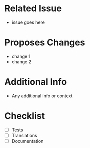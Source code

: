 # Related Issue
- issue goes here

# Proposes Changes
- change 1
- change 2

# Additional Info
- Any additional info or context

# Checklist
- [ ] Tests
- [ ] Translations
- [ ] Documentation
